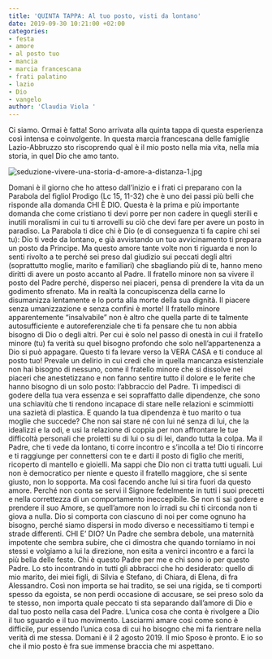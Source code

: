 ```yaml
---
title: 'QUINTA TAPPA: Al tuo posto, visti da lontano'
date: 2019-09-30 10:21:00 +02:00
categories:
- festa
- amore
- al posto tuo
- mancia
- marcia francescana
- frati palatino
- lazio
- Dio
- vangelo
author: 'Claudia Viola '
---
```


Ci siamo. Ormai è fatta! Sono arrivata alla quinta tappa di questa esperienza così intensa e coinvolgente. In questa marcia francescana delle famiglie Lazio-Abbruzzo sto riscoprendo qual è il mio posto nella mia vita, nella mia storia, in quel Dio che amo tanto. 

![seduzione-vivere-una-storia-d-amore-a-distanza-1.jpg](/uploads/seduzione-vivere-una-storia-d-amore-a-distanza-1.jpg)

Domani è il giorno che ho atteso dall’inizio e i frati ci preparano con la Parabola del figliol Prodigo (Lc 15, 11-32) che è uno dei passi più belli che risponde alla domanda CHI È DIO. Questa è la prima e più importante domanda che come cristiano ti devi porre per non cadere in quegli sterili e inutili moralismi in cui tu ti arrovelli su ciò che devi fare per avere un posto in paradiso. La Parabola ti dice chi è Dio (e di conseguenza ti fa capire chi sei tu): Dio ti vede da lontano, e già avvistando un tuo avvicinamento ti prepara un posto da Principe. Ma questo amore tante volte non ti riguarda e non lo senti rivolto a te perché sei preso dal giudizio sui peccati degli altri (soprattutto moglie, marito e familiari) che sbagliando più di te, hanno meno diritti di avere un posto accanto al Padre. Il fratello minore non sa vivere il posto del Padre perché, disperso nei piaceri, pensa di prendere la vita da un godimento sfrenato. Ma in realtà la concupiscenza della carne lo disumanizza lentamente e lo porta alla morte della sua dignità. Il piacere senza umanizzazione e senza confini è morte! Il fratello minore apparentemente “insalvabile” non è altro che quella parte di te talmente autosufficiente e autoreferenziale che ti fa pensare che tu non abbia bisogno di Dio o degli altri. Per cui è solo nel passo di onestà in cui il fratello minore (tu) fa verità su quel bisogno profondo che solo nell’appartenenza a Dio si può appagare. Questo ti fa levare verso la VERA CASA e ti conduce al posto tuo! Prevale un delirio in cui credi che in quella mancanza esistenziale non hai bisogno di nessuno, come il fratello minore che si dissolve nei piaceri che anestetizzano e non fanno sentire tutto il dolore e le ferite che hanno bisogno di un solo posto: l’abbraccio del Padre. Ti impedisci di godere della tua vera essenza e sei sopraffatto dalle dipendenze, che sono una schiavitù che ti rendono incapace di stare nelle relazioni e scimmiotti una sazietà di plastica. E quando la tua dipendenza è tuo marito o tua moglie che succede? Che non sai stare né con lui né senza di lui, che la idealizzi e la odi, e usi la relazione di coppia per non affrontare le tue difficoltà personali che proietti su di lui o su di lei, dando tutta la colpa. 
Ma il Padre, che ti vede da lontano, ti corre incontro e s’incolla a te! Dio ti rincorre e ti raggiunge per connettersi con te e darti il posto di figlio che meriti, ricoperto di mantello e gioielli.
Ma sappi che Dio non ci tratta tutti uguali. Lui non è democratico per niente e questo il fratello maggiore, che si sente giusto, non lo sopporta. Ma così facendo anche lui si tira fuori da questo amore. Perché non conta se servi il Signore fedelmente in tutti i suoi precetti e nella correttezza di un comportamento ineccepibile. Se non ti sai godere e prendere il suo Amore, se quell’amore non lo irradi su chi ti circonda non ti giova a nulla. Dio si comporta con ciascuno di noi per come ognuno ha bisogno, perché siamo dispersi in modo diverso e necessitiamo ti tempi e strade differenti.
CHI E’ DIO?
Un Padre che sembra debole, una maternità impotente che sembra subire, che ci dimostra che quando torniamo in noi stessi e volgiamo a lui la direzione, non esita a venirci incontro e a farci la più bella delle feste. Chi è questo Padre per me e chi sono io per questo Padre. Lo sto incontrando in tutti gli abbracci che ho desiderato: quello di mio marito, dei miei figli, di Silvia e Stefano, di Chiara, di Elena, di fra Alessandro. 
Così non importa se hai tradito, se sei una rigida, se ti comporti spesso da egoista, se non perdi occasione di accusare, se sei preso solo da te stesso, non importa quale peccato ti sta separando dall’amore di Dio e dal tuo posto nella casa del Padre. L’unica cosa che conta è rivolgere a Dio il tuo sguardo e il tuo movimento. Lasciarmi amare così come sono è difficile, pur essendo l’unica cosa di cui ho bisogno che mi fa rientrare nella verità di me stessa.
Domani è il 2 agosto 2019.
Il mio Sposo è pronto. 
E io so che il mio posto è fra sue immense braccia che mi aspettano.
